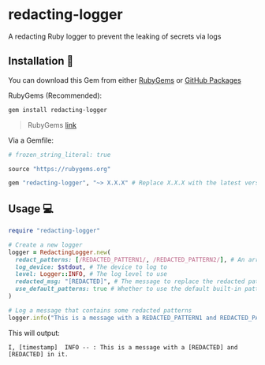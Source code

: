 # redacting-logger

A redacting Ruby logger to prevent the leaking of secrets via logs

## Installation 💎

You can download this Gem from either [RubyGems](https://rubygems.org/gems/redacting-logger) or [GitHub Packages](https://github.com/GrantBirki/redacting-logger/pkgs/rubygems/redacting-logger)

RubyGems (Recommended):

```bash
gem install redacting-logger
```

> RubyGems [link](https://rubygems.org/gems/redacting-logger)

Via a Gemfile:

```ruby
# frozen_string_literal: true

source "https://rubygems.org"

gem "redacting-logger", "~> X.X.X" # Replace X.X.X with the latest version
```

## Usage 💻

```ruby
require "redacting-logger"

# Create a new logger
logger = RedactingLogger.new(
  redact_patterns: [/REDACTED_PATTERN1/, /REDACTED_PATTERN2/], # An array of Regexp patterns to redact from the logs
  log_device: $stdout, # The device to log to
  level: Logger::INFO, # The log level to use
  redacted_msg: "[REDACTED]", # The message to replace the redacted patterns with
  use_default_patterns: true # Whether to use the default built-in patterns or not
)

# Log a message that contains some redacted patterns
logger.info("This is a message with a REDACTED_PATTERN1 and REDACTED_PATTERN2 in it.")
```

This will output:

```text
I, [timestamp]  INFO -- : This is a message with a [REDACTED] and [REDACTED] in it.
```

